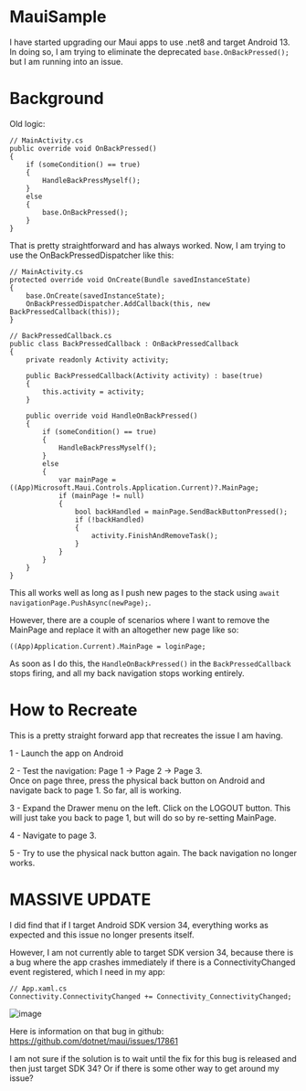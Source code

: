 # MauiSample

I have started upgrading our Maui apps to use .net8 and target Android 13.  In doing so, I am trying to eliminate the deprecated `base.OnBackPressed();` but I am running into an issue.

# Background

Old logic:
```
// MainActivity.cs
public override void OnBackPressed()
{
    if (someCondition() == true)
    {
        HandleBackPressMyself();
    }
    else
    {
        base.OnBackPressed();
    }
}
```

That is pretty straightforward and has always worked.  Now, I am trying to use the OnBackPressedDispatcher like this:

```
// MainActivity.cs
protected override void OnCreate(Bundle savedInstanceState)
{
    base.OnCreate(savedInstanceState);
    OnBackPressedDispatcher.AddCallback(this, new BackPressedCallback(this));
}
```

```
// BackPressedCallback.cs
public class BackPressedCallback : OnBackPressedCallback
{
    private readonly Activity activity;

    public BackPressedCallback(Activity activity) : base(true)
    {
        this.activity = activity;
    }

    public override void HandleOnBackPressed()
    {
        if (someCondition() == true)
        {
            HandleBackPressMyself();
        }
        else
        {
            var mainPage = ((App)Microsoft.Maui.Controls.Application.Current)?.MainPage;
            if (mainPage != null)
            {
                bool backHandled = mainPage.SendBackButtonPressed();
                if (!backHandled)
                {
                    activity.FinishAndRemoveTask();
                }
            }
        }
    }
}
```

This all works well as long as I push new pages to the stack using `await navigationPage.PushAsync(newPage);`.  

However, there are a couple of scenarios where I want to remove the MainPage and replace it with an altogether new page like so:

`((App)Application.Current).MainPage = loginPage;`

As soon as I do this, the `HandleOnBackPressed()` in the `BackPressedCallback` stops firing, and all my back navigation stops working entirely.  

# How to Recreate

This is a pretty straight forward app that recreates the issue I am having.

1 - Launch the app on Android

2 - Test the navigation: Page 1 -> Page 2 -> Page 3.  
    Once on page three, press the physical back button on Android and navigate back to page 1.  So far, all is working.

3 - Expand the Drawer menu on the left.  Click on the LOGOUT button.  This will just take you back to page 1, but will do so by re-setting MainPage.

4 - Navigate to page 3.  

5 - Try to use the physical nack button again.  The back navigation no longer works.

# MASSIVE UPDATE

I did find that if I target Android SDK version 34, everything works as expected and this issue no longer presents itself.

However, I am not currently able to target SDK version 34, because there is a bug where the app crashes immediately if there is a ConnectivityChanged event registered, which I need in my app:

```
// App.xaml.cs
Connectivity.ConnectivityChanged += Connectivity_ConnectivityChanged;
```

![image](https://github.com/mikeluken/MauiSample/assets/63020895/1a241189-2979-4176-8100-f4212ed77993)

Here is information on that bug in github:
https://github.com/dotnet/maui/issues/17861

I am not sure if the solution is to wait until the fix for this bug is released and then just target SDK 34?  Or if there is some other way to get around my issue?
